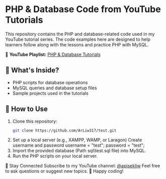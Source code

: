 # PHP & Database Code from YouTube Tutorials

This repository contains the PHP and database-related code used in my YouTube tutorial series. The code examples here are designed to help learners follow along with the lessons and practice PHP with MySQL.

📌 **YouTube Playlist:** [PHP & Database Tutorials](https://www.youtube.com/playlist?list=PLU-S4LkuO2xaxUBzlnSgB8FtBujsXWxVp)  

## 📂 What's Inside?
- PHP scripts for database operations
- MySQL queries and database setup files
- Sample projects used in the tutorials

## 📖 How to Use
1. Clone this repository:
   ```bash
   git clone https://github.com/ArLiw317/test.git
   ```
2. Set up a local server (e.g., XAMPP, WAMP, or Laragon)
   Create username and password
   username = "test";
   password = "test";
3. Import the provided database (Path sql\test.sql file) into MySQL.
4. Run the PHP scripts on your local server.

🔗 Stay Connected
Subscribe to my YouTube channel: [@apisekliw](https://www.youtube.com/@apisekliw)
Feel free to ask questions or suggest new topics.
🚀 Happy coding!
